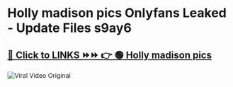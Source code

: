 
 # Holly madison pics Onlyfans Leaked - Update Files s9ay6

## <h2><a href="https://clipsfans.com/Holly_madison_pics&ref=git">🔗 Click to LINKS ⏩⏩ 👉 🟢 Holly madison pics </a></h2>

<a href="https://clipsfans.com/Holly_madison_pics&ref=git" rel="nofollow" data-target="animated-image.originalLink"><img src="https://i.ibb.co.com/xMMVF88/686577567.gif" alt="Viral Video Original" style="max-width: 100%; display: inline-block;" data-target="animated-image.originalImage"></a>

